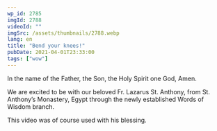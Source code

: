 ```yaml
---
wp_id: 2785
imgId: 2788
videoId: ""
imgSrc: /assets/thumbnails/2788.webp
lang: en
title: "Bend your knees!"
pubDate: 2021-04-01T23:33:00
tags: ["wow"]
---
```


<!-- page: 6 -->

<p>In the name of the Father, the Son, the Holy Spirit one God, Amen.</p>
<p>We are excited to be with our beloved Fr. Lazarus St. Anthony, from St. Anthony&#8217;s Monastery, Egypt through the newly established Words of Wisdom branch.</p>
<p>This video was of course used with his blessing.</p>
<p>&nbsp;</p>
